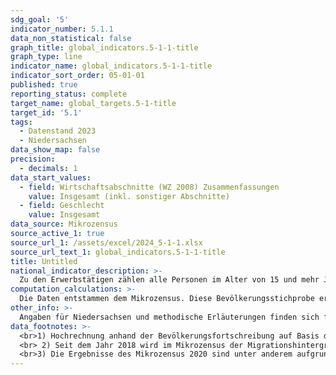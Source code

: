 ```yaml
---
sdg_goal: '5'
indicator_number: 5.1.1
data_non_statistical: false
graph_title: global_indicators.5-1-1-title
graph_type: line
indicator_name: global_indicators.5-1-1-title
indicator_sort_order: 05-01-01
published: true
reporting_status: complete
target_name: global_targets.5-1-title
target_id: '5.1'
tags:
  - Datenstand 2023
  - Niedersachsen
data_show_map: false
precision:
  - decimals: 1
data_start_values:
  - field: Wirtschaftsabschnitte (WZ 2008) Zusammenfassungen
    value: Insgesamt (inkl. sonstiger Abschnitte)
  - field: Geschlecht
    value: Insgesamt
data_source: Mikrozensus
source_active_1: true
source_url_1: /assets/excel/2024_5-1-1.xlsx
source_url_text_1: global_indicators.5-1-1-title
title: Untitled
national_indicator_description: >-
  Zu den Erwerbstätigen zählen alle Personen im Alter von 15 und mehr Jahren, die eine auf Erwerb gerichtete Tätigkeit ausüben, unabhängig von der geleisteten Arbeitszeit und der Bedeutung dieser Tätigkeit für den Lebensunterhalt. Maßgeblich ist, dass sie in der Berichtswoche wenigstens eine Stunde einer beruflichen Tätigkeit nachgegangen sind.
computation_calculations: >-
  Die Daten entstammen dem Mikrozensus. Diese Bevölkerungsstichprobe erhebt bundesweit jährlich bei 1 Prozent der Haushalte demographische, erwerbs- und familienstatistische Basisdaten. Der regionale Nachweis der Ergebnisse erfolgt nach dem Wohnort der Befragten. Die Darstellung der Zahl der Erwerbstätigen nach Wirtschaftszweigen erfolgt nach der Klassifikation der Wirtschaftszweige Ausgabe 2008 (WZ 2008). Diese Systematik gliedert die Gesamtwirtschaft hierarchisch in 21 Wirtschaftsabschnitte, die sich wiederum in 88 Abteilungen, 272 Gruppen, 615 Klassen und 839 Unterklassen untergliedern. Für alle diese Hierarchieebenen wird als Oberbegriff der „Wirtschaftszweig“ gebraucht. Dieser entspricht in etwa dem Begriff der Branche im üblichen Sprachgebrauch. Eine Person hat nach dem Mikrozensus einen Migrationshintergrund, wenn sie selbst oder mindestens ein Elternteil die deutsche Staatsangehörigkeit nicht durch Geburt besitzt. Die Definition umfasst im Einzelnen folgende Personen:<br>1. zugewanderte und nicht zugewanderte Ausländer;<br>2. zugewanderte und nicht zugewanderte Eingebürgerte;<br>3. (Spät-)Aussiedler;<br>4. mit deutscher Staatsangehörigkeit geborene Nachkommen<br>Der Migrationshintergrund kann sich demnach auch ausschließlich aus den Eigenschaften der Eltern ableiten. <br>Ab Veröffentlichungsjahr 2021 wird zwischen Erst- und Endveröffentlichungen von Mikrozensusergebnissen unterschieden. Bei Erst- und Endergebnissen handelt es sich um zwei Ergebnisarten, die beide auf vollständig aufbereiteten und validierten Daten beruhen. Die Endergebnisse basieren im Gegensatz zu den Erstergebnissen auf einer höheren Anzahl befragter Haushalte. Dies ist dadurch bedingt, dass auch nach Ende eines Erhebungsjahres fehlende Haushalte nach Erinnerungen und/oder Mahnungen noch Auskunft geben. Dieses Datenmaterial wird zudem an einem aktualisierten Bevölkerungseckwert hochgerechnet. Durch den größeren Stichprobenumfang und die aktualisierte Hochrechnung können ggf. Abweichungen gegenüber den Erstergebnissen entstehen. Bei den hier abgebildeten Daten des jüngsten Jahres handelt es sich um die Erstergebnisse.
other_info: >-
  Angaben für Niedersachsen und methodische Erläuterungen finden sich fortlaufend in den jährlich erscheinenden <a href="https://www.statistik.niedersachsen.de/startseite/veroffentlichungen/statistische_berichte/statistische-berichte-niedersachsen-87713.html" target="_blank">Statistischen Berichten Niedersachsen</a> A I 5, A VI 2, A VI 4, Bevölkerung, Erwerbstätigkeit, Haushalte und Familien 2014. Weitere methodische Erläuterungen und bundesweite Ergebnisse sind zu finden in: <a href="https://www.destatis.de" target="_blank">Statistisches Bundesamt</a>: Fachserie 1 Reihe 4.1.1, Bevölkerung und Erwerbstätigkeit, Stand und Entwicklung der Erwerbstätigkeit in Deutschland 2012-2015. Ab 2016 werden die Daten in der Fachserie 1 Reihe 4.1 "Erwerbsbeteiligung der Bevölkerung" veröffentlicht. (Erscheinungsrhythmus: jährlich).
data_footnotes: >-
  <br>1) Hochrechnung anhand der Bevölkerungsfortschreibung auf Basis des Zensus 2011. Die Hochrechnung für die Jahre vor 2011 sowie für bislang veröffentlichte Ergebnisse des Mikrozensus 2011-2013 basiert auf den fortgeschriebenen Ergebnissen der Volkszählung 1987. In 2016 erfolgte die Umstellung auf eine neue Mikrozensus-Stichprobe. Ab 2017 wird nur noch die Bevölkerung in Privathaushalten (ohne Gemeinschaftsunterkünfte) ausgewiesen. Dadurch ergibt sich jeweils eine eingeschränkte Vergleichbarkeit mit den Vorjahren.
  <br> 2) Seit dem Jahr 2018 wird im Mikrozensus der Migrationshintergrund im weiteren Sinne jährlich berichtet. Die in der Tabelle ab dem Jahr 2018 abgebildeten Daten zum Migrationshintergrund entsprechen dem Migrationshintergrund im weiteren Sinne, bis 2017 wird der Migrationshintergrund im engeren Sinne abgebildet. Die Vergleichbarkeit ist dadurch eingeschränkt.
  <br>3) Die Ergebnisse des Mikrozensus 2020 sind unter anderem aufgrund methodischer Effekte im Rahmen einer Neugestaltung der Erhebung sowie insbesondere aufgrund der Folgen der Corona-Pandemie in Ihrer Datenqualität eingeschränkt. Auf die Verwendung dieser Ergebnisse wird daher verzichtet. Weitere Informationen zur methodischen Neugestaltung des Mikrozensus ab 2020 und zu den Auswirkungen der Neugestaltung und der Corona-Krise auf die Ergebnisse des Jahres 2020 finden Sie auf der  <a href="https://www.destatis.de/DE/Themen/Gesellschaft-Umwelt/Bevoelkerung/Haushalte-Familien/Methoden/mikrozensus-2020.html" target="_blank">Informationsseite des Statistischen Bundesamtes</a>
---
```

